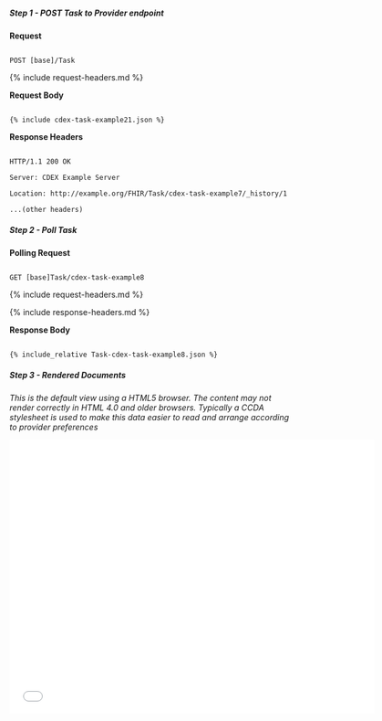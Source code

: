 

##### Step 1 - POST Task to Provider endpoint


**Request**

~~~

POST [base]/Task

~~~


{% include request-headers.md %}


**Request Body**


~~~

{% include cdex-task-example21.json %}

~~~


**Response Headers**


~~~

HTTP/1.1 200 OK

Server: CDEX Example Server

Location: http://example.org/FHIR/Task/cdex-task-example7/_history/1

...(other headers)

~~~


##### Step 2 - Poll Task


**Polling Request**

~~~

GET [base]Task/cdex-task-example8

~~~


{% include request-headers.md %}


{% include response-headers.md %}


**Response Body**


~~~

{% include_relative Task-cdex-task-example8.json %}

~~~


##### Step 3 -  Rendered Documents

*This is the default view using a HTML5 browser. The content may not render correctly in HTML 4.0 and older browsers. Typically a CCDA stylesheet is used to make this data easier to read and arrange according to provider preferences*

<embed  type="text/html" frameborder="1" width="640" height="480" src="data:text/html;base64,{{site.data.cdex-task-example8.contained[0].entry[0].resource.content[0].attachment.data}}"/>

